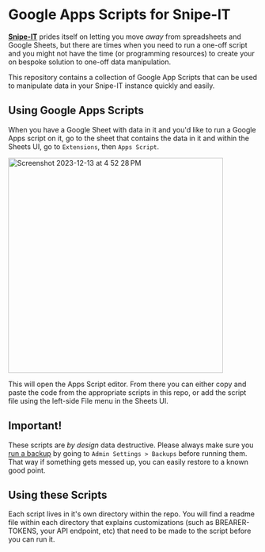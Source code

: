 # Google Apps Scripts for Snipe-IT

**[Snipe-IT](https://snipeitapp.com)** prides itself on letting you move _away_ from spreadsheets and Google Sheets, but there are times when you need to run a one-off script and you might not have the time (or programming resources) to create your on bespoke solution to one-off data manipulation. 

This repository contains a collection of Google App Scripts that can be used to manipulate data in your Snipe-IT instance quickly and easily.

## Using Google Apps Scripts

When you have a Google Sheet with data in it and you'd like to run a Google Apps script on it, go to the sheet that contains the data in it and within the Sheets UI, go to  `Extensions`, then `Apps Script`. 

<img width="434" alt="Screenshot 2023-12-13 at 4 52 28 PM" src="https://github.com/grokability/google-apps-scripts-for-snipe-it/assets/197404/38737920-aca3-4879-b68e-47ad97f5592a">


This will open the Apps Script editor. From there you can either copy and paste the code from the appropriate scripts in this repo, or add the script file using the left-side File menu in the Sheets UI.

## Important!

These scripts are *by design* data destructive. Please always make sure you [run a backup](https://snipe-it.readme.io/docs/backups) by going to `Admin Settings > Backups` before running them. That way if something gets messed up, you can easily restore to a known good point.

## Using these Scripts

Each script lives in it's own directory within the repo. You will find a readme file within each directory that explains customizations (such as BREARER-TOKENS, your API endpoint, etc) that need to be made to the script before you can run it.
